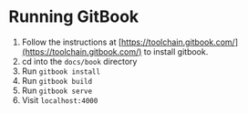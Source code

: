 # Running GitBook

1. Follow the instructions at [https://toolchain.gitbook.com/](https://toolchain.gitbook.com/) to
  install gitbook.
1. cd into the `docs/book` directory
1. Run `gitbook install`
1. Run `gitbook build`
1. Run `gitbook serve`
1. Visit `localhost:4000`
